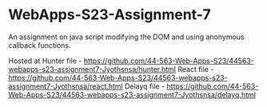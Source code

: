 # WebApps-S23-Assignment-7
An assignment on java script modifying the DOM and using anonymous callback functions.

Hosted at
Hunter file - https://github.com/44-563-Web-Apps-S23/44563-webapps-s23-assignment7-Jyothsnsa/hunter.html
React file  - https://github.com/44-563-Web-Apps-S23/44563-webapps-s23-assignment7-Jyothsnsa/react.html
Delayq file - https://github.com/44-563-Web-Apps-S23/44563-webapps-s23-assignment7-Jyothsnsa/delayq.html
